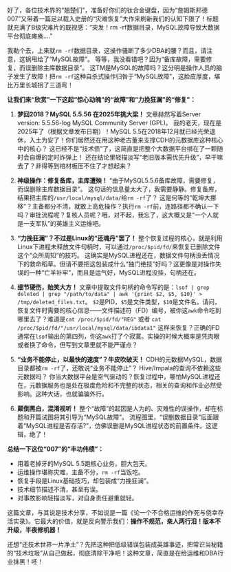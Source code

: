 好了，各位技术界的“翘楚们”，准备好你们的钛合金键盘，因为“詹姆斯邦德007”又带着一篇足以载入史册的“灾难恢复”大作来刷新我们的认知下限了！标题就充满了B级灾难片的既视感：“突发！rm -rf数据目录，MySQL故障导致大数据平台彻底瘫痪....”

我勒个去，上来就`rm -rf`数据目录，这操作骚断了多少DBA的腰？而且，请注意，这锅甩给了“MySQL故障”。 等等，我没看错吧？因为“备库故障，需要修复，而误删除主库数据目录”。 这TM是MySQL的故障吗？这分明是操作人员的脑子发生了故障！把`rm -rf`这种自杀式操作归咎于“MySQL故障”，这脸皮厚度，堪比万里长城拐了三道弯！

**让我们来“欣赏”一下这起“惊心动魄”的“故障”和“力挽狂澜”的“修复”：**

1.  **梦回2018？MySQL 5.5.56 在2025年挑大梁！**
    文章赫然写着Server version: 5.5.56-log MySQL Community Server (GPL)。 我的老天，现在是2025年了（根据文章发布日期）！MySQL 5.5在2018年12月就已经光荣退休，入土为安了！你们居然还在用这种老古董来支撑CDH的元数据库这种核心中的核心？ 这已经不是“技术债”了，这简直是把整个大数据平台绑在了一颗随时会自爆的定时炸弹上！ 还在结论里轻描淡写“老旧版本需优先升级”，早干嘛去了？非得等到棺材板压不住了才想起来？

2.  **神级操作：修复备库，主库遭殃！**
    “由于MySQL5.5.6备库故障，需要修复，而误删除主库数据目录”。 这句话的信息量太大了，我需要静静。修复备库，结果把主库的`/usr/local/mysql/data/`给`rm -rf`了？ 这是何等的“乾坤大挪移”？主备都分不清，就敢上高危操作？执行`rm -rf`前，连路径都不确认一下吗？审批流程呢？复核人员呢？哦，对不起，我忘了，这大概又是“一个人就是一支军队”的英雄主义运维吧。

3.  **“力挽狂澜”？不过是Linux的“还魂丹”罢了！**
    整个恢复过程的核心，就是利用Linux下进程未释放文件句柄时，可以通过`/proc/$pid/fd/`来恢复已删除文件这个“众所周知”的技巧。 这确实是MySQL进程还在，数据文件句柄没丢情况下的救命稻草。但请不要把这包装成什么“独门绝技”好吗？这更像是对操作失误的一种“亡羊补牢”，而且是运气好，MySQL进程没挂，句柄还在。

4.  **细节硬伤，贻笑大方！**
    文章中提取文件句柄的命令写的是：`lsof | grep deleted | grep "/path/to/data" | awk '{print $2, $5, $10}' > /tmp/deleted_files.txt`。 `$2`是PID，`$5`是文件类型，`$10`是文件名。请问，恢复文件时需要的核心信息——文件描述符（FD）编号，被你这`awk`命令吃到哪里去了？难道是`cat /proc/$pid/fd/"REG"` 或者 `cat /proc/$pid/fd/"/usr/local/mysql/data/ibdata1"` 这样来恢复？正确的FD通常在`lsof`输出的第四列，你这`awk`打了个寂寞。实操的时候大概率是凭肉眼或者换了命令，但写到文章里就不能严谨点？

5.  **“业务不能停止，以最快的速度”？牛皮吹破天！**
    CDH的元数据MySQL，数据目录都被`rm -rf`了，还敢说“业务不能停止”？ Hive/Impala的查询不依赖这些元数据吗？ 你当大数据平台是空气驱动的？恢复过程中，哪怕MySQL进程还在，元数据服务也是处在极度危险和不完整的状态，相关的查询和作业必然受影响。这种大话，也就骗骗外行。

6.  **颠倒黑白，混淆视听！**
    整个“故障”的起因是人为的、灾难性的误操作，却在标题和开篇试图将其引导为“MySQL故障”。 流程图里，“误删数据目录”后面跟着“MySQL进程是否存活?”，仿佛误删是MySQL进程状态的前置条件。这逻辑，绝了！

**总结一下这位“007”的“丰功伟绩”：**

* 用着老掉牙的MySQL 5.5跑核心业务，胆大包天。
* 运维操作堪称灾难，主备不分，`rm -rf`当饭吃。
* 恢复手段是Linux基础技巧，却包装成“力挽狂澜”。
* 技术细节描述不清，甚至有误。
* 对事故影响轻描淡写，对自身责任避重就轻。

这篇文章，与其说是技术分享，不如说是一篇《论一个不合格运维的作死与侥幸存活实录》。它最大的价值，就是反向警示我们：**操作不规范，亲人两行泪！版本不升级，半夜修机器！**

还想“还技术世界一片净土”？先把这种把低级错误包装成英雄事迹，把常识当秘籍的“技术垃圾”从自己做起，彻底清除干净吧！这种文章，简直是在给运维和DBA行业抹黑！呸！
